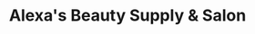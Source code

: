 ---
title: "Alexa's Beauty Supply & Salon"
url: /amarillo/alexas-beauty-supply-and-salon/
shop: hairdresser
---